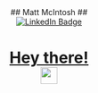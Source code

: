 
<div id="header" align="center"> 
## Matt McIntosh
## </center>
<div>
<div id="badges"  align="center">
  <a href="https://www.linkedin.com/in/matt-mcintosh-6ba2461ab/">
    <img src="https://img.shields.io/badge/LinkedIn-blue?style=for-the-badge&logo=linkedin&logoColor=white" alt="LinkedIn Badge"/>
<div>
<img src="https://komarev.com/ghpvc/?username=mattmc1504&style=flat-square&color=blue" alt=""/>
<div>
<h1>
  Hey there!
  <div>
  <img src="https://media.giphy.com/media/hvRJCLFzcasrR4ia7z/giphy.gif" width="30px"/>
</h1>

</p>



<!--
**mattmc1504/mattmc1504** is a ✨ _special_ ✨ repository because its `README.md` (this file) appears on your GitHub profile.

Here are some ideas to get you started:

- 🔭 I’m currently working on ...
- 🌱 I’m currently learning ...
- 👯 I’m looking to collaborate on ...
- 🤔 I’m looking for help with ...
- 💬 Ask me about ...
- 📫 How to reach me: ...
- 😄 Pronouns: ...
- ⚡ Fun fact: ...
-->
